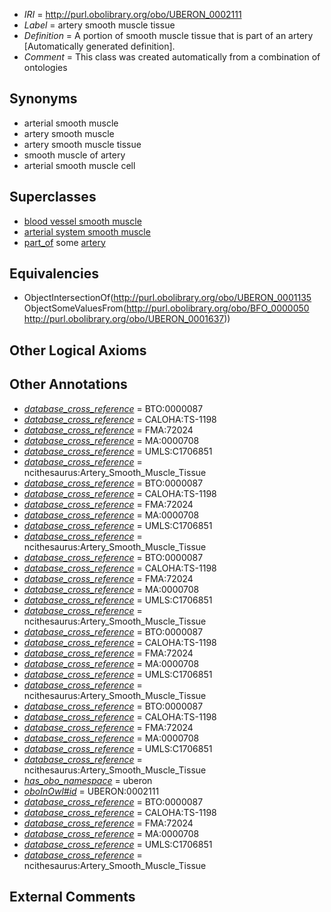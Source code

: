  * *IRI* = http://purl.obolibrary.org/obo/UBERON_0002111
 * *Label* = artery smooth muscle tissue
 * *Definition* = A portion of smooth muscle tissue that is part of an artery [Automatically generated definition].
 * *Comment* = This class was created automatically from a combination of ontologies

## Synonyms

 * arterial smooth muscle
 * artery smooth muscle
 * artery smooth muscle tissue
 * smooth muscle of artery
 * arterial smooth muscle cell

## Superclasses

 * [blood vessel smooth muscle](../../UBERON/37/UBERON_0004237.md)
 * [arterial system smooth muscle](../../UBERON/95/UBERON_0004695.md)
 * [part_of](../../BFO/50/BFO_0000050.md) some [artery](../../UBERON/37/UBERON_0001637.md)

## Equivalencies

 * ObjectIntersectionOf(<http://purl.obolibrary.org/obo/UBERON_0001135> ObjectSomeValuesFrom(<http://purl.obolibrary.org/obo/BFO_0000050> <http://purl.obolibrary.org/obo/UBERON_0001637>))

## Other Logical Axioms


## Other Annotations

 * *[database_cross_reference](../../ef/oboInOwl#hasDbXref.md)* = BTO:0000087
 * *[database_cross_reference](../../ef/oboInOwl#hasDbXref.md)* = CALOHA:TS-1198
 * *[database_cross_reference](../../ef/oboInOwl#hasDbXref.md)* = FMA:72024
 * *[database_cross_reference](../../ef/oboInOwl#hasDbXref.md)* = MA:0000708
 * *[database_cross_reference](../../ef/oboInOwl#hasDbXref.md)* = UMLS:C1706851
 * *[database_cross_reference](../../ef/oboInOwl#hasDbXref.md)* = ncithesaurus:Artery_Smooth_Muscle_Tissue
 * *[database_cross_reference](../../ef/oboInOwl#hasDbXref.md)* = BTO:0000087
 * *[database_cross_reference](../../ef/oboInOwl#hasDbXref.md)* = CALOHA:TS-1198
 * *[database_cross_reference](../../ef/oboInOwl#hasDbXref.md)* = FMA:72024
 * *[database_cross_reference](../../ef/oboInOwl#hasDbXref.md)* = MA:0000708
 * *[database_cross_reference](../../ef/oboInOwl#hasDbXref.md)* = UMLS:C1706851
 * *[database_cross_reference](../../ef/oboInOwl#hasDbXref.md)* = ncithesaurus:Artery_Smooth_Muscle_Tissue
 * *[database_cross_reference](../../ef/oboInOwl#hasDbXref.md)* = BTO:0000087
 * *[database_cross_reference](../../ef/oboInOwl#hasDbXref.md)* = CALOHA:TS-1198
 * *[database_cross_reference](../../ef/oboInOwl#hasDbXref.md)* = FMA:72024
 * *[database_cross_reference](../../ef/oboInOwl#hasDbXref.md)* = MA:0000708
 * *[database_cross_reference](../../ef/oboInOwl#hasDbXref.md)* = UMLS:C1706851
 * *[database_cross_reference](../../ef/oboInOwl#hasDbXref.md)* = ncithesaurus:Artery_Smooth_Muscle_Tissue
 * *[database_cross_reference](../../ef/oboInOwl#hasDbXref.md)* = BTO:0000087
 * *[database_cross_reference](../../ef/oboInOwl#hasDbXref.md)* = CALOHA:TS-1198
 * *[database_cross_reference](../../ef/oboInOwl#hasDbXref.md)* = FMA:72024
 * *[database_cross_reference](../../ef/oboInOwl#hasDbXref.md)* = MA:0000708
 * *[database_cross_reference](../../ef/oboInOwl#hasDbXref.md)* = UMLS:C1706851
 * *[database_cross_reference](../../ef/oboInOwl#hasDbXref.md)* = ncithesaurus:Artery_Smooth_Muscle_Tissue
 * *[database_cross_reference](../../ef/oboInOwl#hasDbXref.md)* = BTO:0000087
 * *[database_cross_reference](../../ef/oboInOwl#hasDbXref.md)* = CALOHA:TS-1198
 * *[database_cross_reference](../../ef/oboInOwl#hasDbXref.md)* = FMA:72024
 * *[database_cross_reference](../../ef/oboInOwl#hasDbXref.md)* = MA:0000708
 * *[database_cross_reference](../../ef/oboInOwl#hasDbXref.md)* = UMLS:C1706851
 * *[database_cross_reference](../../ef/oboInOwl#hasDbXref.md)* = ncithesaurus:Artery_Smooth_Muscle_Tissue
 * *[has_obo_namespace](../../ce/oboInOwl#hasOBONamespace.md)* = uberon
 * *[oboInOwl#id](../../id/oboInOwl#id.md)* = UBERON:0002111
 * *[database_cross_reference](../../ef/oboInOwl#hasDbXref.md)* = BTO:0000087
 * *[database_cross_reference](../../ef/oboInOwl#hasDbXref.md)* = CALOHA:TS-1198
 * *[database_cross_reference](../../ef/oboInOwl#hasDbXref.md)* = FMA:72024
 * *[database_cross_reference](../../ef/oboInOwl#hasDbXref.md)* = MA:0000708
 * *[database_cross_reference](../../ef/oboInOwl#hasDbXref.md)* = UMLS:C1706851
 * *[database_cross_reference](../../ef/oboInOwl#hasDbXref.md)* = ncithesaurus:Artery_Smooth_Muscle_Tissue

## External Comments


